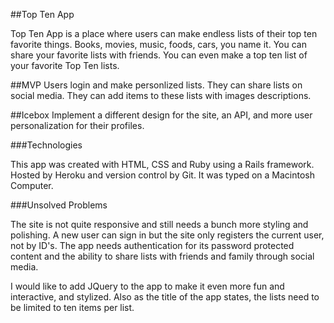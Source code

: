 ##Top Ten App

Top Ten App is a place where users can make endless lists of their top ten favorite things. Books, movies, music, foods, cars, you name it. You can share your favorite lists with friends. You can even make a  top ten list of your favorite Top Ten lists.

##MVP
Users login and make personlized lists. They can share lists on social media. They can add items to these lists with images descriptions. 

##Icebox
Implement a different design for the site, an API, and more user personalization for their profiles.

###Technologies 

This app was created with HTML, CSS and Ruby using a Rails framework. Hosted by Heroku and version control by Git. It was typed on a Macintosh Computer.

###Unsolved Problems

The site is not quite responsive and still needs a bunch more styling and polishing. A new user can sign in but the site only registers the current user, not by ID's. The app needs authentication for its password protected content and the ability to share lists with friends and family through social media. 

I would like to add JQuery to the app to make it even more fun and interactive, and stylized. Also as the title of the app states, the lists need to be limited to ten items per list. 

